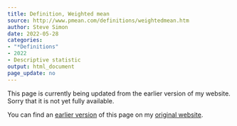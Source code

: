 ```yaml
---
title: Definition, Weighted mean
source: http://www.pmean.com/definitions/weightedmean.htm
author: Steve Simon
date: 2022-05-28
categories:
- "*Definitions"
- 2022
- Descriptive statistic
output: html_document
page_update: no
---
```


This page is currently being updated from the earlier version of my website. Sorry that it is not yet fully available.

<!---More--->

You can find an [earlier version][sim3] of this page on my [original website][sim2].

[sim3]: http://www.pmean.com/definitions/weightedmean.htm
[sim2]: http://www.pmean.com/original_site.html

